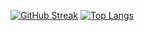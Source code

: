 [![GitHub Streak](https://github-readme-streak-stats.herokuapp.com/?user=BatuhanKaraca99)](https://git.io/streak-stats)
[![Top Langs](https://github-readme-stats.vercel.app/api/top-langs/?username=BatuhanKaraca99)](https://github.com/anuraghazra/github-readme-stats)

